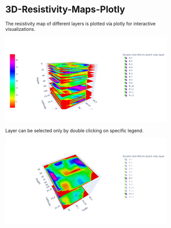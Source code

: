 # 3D-Resistivity-Maps-Plotly

<p>The&nbsp;resistivity map&nbsp;of different layers is plotted via plotly for interactive visualizations.</p>
<p><img src="https://github.com/farooqad0/3D-Resistivity-Maps-Plotly/blob/main/Images/B.png" alt="plots" /></p>
<p>Layer can be selected only by double clicking on specific legend.</p>
<p><img src="https://github.com/farooqad0/3D-Resistivity-Maps-Plotly/blob/main/Images/A.png" alt="plotsf" /></p>
